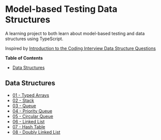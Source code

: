 # Model-based Testing Data Structures

A learning project to both learn about model-based testing and data structures using TypeScript.

Inspired by [Introduction to the Coding Interview Data Structure
Questions](https://www.freecodecamp.org/learn/coding-interview-prep/data-structures/)

<!-- START doctoc generated TOC please keep comment here to allow auto update -->
<!-- DON'T EDIT THIS SECTION, INSTEAD RE-RUN doctoc TO UPDATE -->
**Table of Contents**

- [Data Structures](#data-structures)

<!-- END doctoc generated TOC please keep comment here to allow auto update -->

## Data Structures

- [01 - Typed Arrays](./src/01-typed-arrays)
- [02 - Stack](./src/02-stack)
- [03 - Queue](./src/03-queue)
- [04 - Priority Queue](./src/04-priority-queue)
- [05 - Circular Queue](./src/05-circular-queue)
- [06 - Linked List](./src/06-linked-list)
- [07 - Hash Table](./src/07-hash-table)
- [08 - Doubly Linked List](./src/08-doubly-linked-list)
